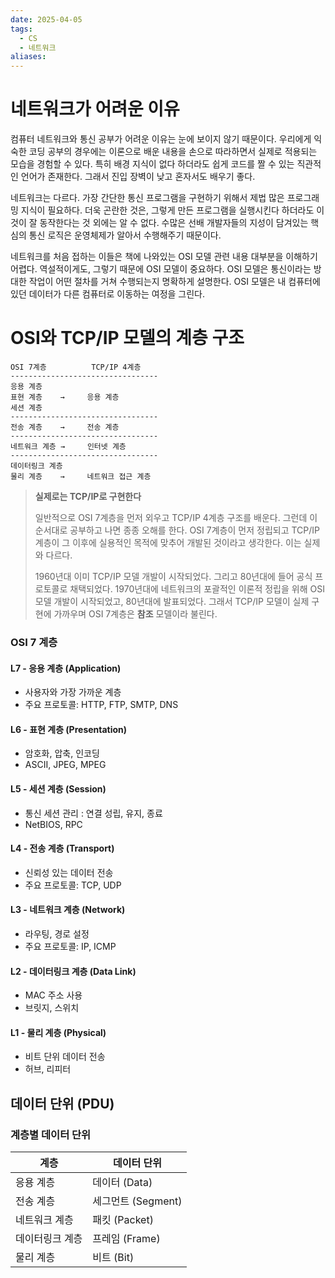 ```yaml
---
date: 2025-04-05
tags:
  - CS
  - 네트워크
aliases:
---
```

# 네트워크가 어려운 이유

컴퓨터 네트워크와 통신 공부가 어려운 이유는 눈에 보이지 않기 때문이다. 우리에게 익숙한 코딩 공부의 경우에는 이론으로 배운 내용을 손으로 따라하면서 실제로 적용되는 모습을 경험할 수 있다. 특히 배경 지식이 없다 하더라도 쉽게 코드를 짤 수 있는 직관적인 언어가 존재한다. 그래서 진입 장벽이 낮고 혼자서도 배우기 좋다. 

네트워크는 다르다. 가장 간단한 통신 프로그램을 구현하기 위해서 제법 많은 프로그래밍 지식이 필요하다. 더욱 곤란한 것은, 그렇게 만든 프로그램을 실행시킨다 하더라도 이것이 잘 동작한다는 것 외에는 알 수 없다. 수많은 선배 개발자들의 지성이 담겨있는 핵심의 통신 로직은 운영체제가 알아서 수행해주기 때문이다. 

네트워크를 처음 접하는 이들은 책에 나와있는 OSI 모델 관련 내용 대부분을 이해하기 어렵다. 역설적이게도, 그렇기 때문에 OSI 모델이 중요하다. OSI 모델은 통신이라는 방대한 작업이 어떤 절차를 거쳐 수행되는지 명확하게 설명한다. OSI 모델은 내 컴퓨터에 있던 데이터가 다른 컴퓨터로 이동하는 여정을 그린다.

# OSI와 TCP/IP 모델의 계층 구조

```
OSI 7계층          TCP/IP 4계층
---------------------------------
응용 계층
표현 계층    →     응용 계층
세션 계층
---------------------------------
전송 계층    →     전송 계층
---------------------------------
네트워크 계층 →     인터넷 계층
---------------------------------
데이터링크 계층
물리 계층    →     네트워크 접근 계층
```

>**실제로는 TCP/IP로 구현한다**
>
>일반적으로 OSI 7계층을 먼저 외우고 TCP/IP 4계층 구조를 배운다. 그런데 이 순서대로 공부하고 나면 종종 오해를 한다. OSI 7계층이 먼저 정립되고 TCP/IP 계층이 그 이후에 실용적인 목적에 맞추어 개발된 것이라고 생각한다. 이는 실제와 다르다. 
>
>1960년대 이미 TCP/IP 모델 개발이 시작되었다. 그리고 80년대에 들어 공식 프로토콜로 채택되었다. 1970년대에 네트워크의 포괄적인 이론적 정립을 위해 OSI 모델 개발이 시작되었고, 80년대에 발표되었다. 그래서 TCP/IP 모델이 실제 구현에 가까우며 OSI 7계층은 **참조** 모델이라 불린다.

### OSI 7 계층

#### L7 - 응용 계층 (Application)
- 사용자와 가장 가까운 계층
- 주요 프로토콜: HTTP, FTP, SMTP, DNS

#### L6 - 표현 계층 (Presentation)
- 암호화, 압축, 인코딩
- ASCII, JPEG, MPEG

#### L5 - 세션 계층 (Session)
- 통신 세션 관리 : 연결 성립, 유지, 종료
- NetBIOS, RPC

#### L4 - 전송 계층 (Transport)
- 신뢰성 있는 데이터 전송
- 주요 프로토콜: TCP, UDP
#### L3 - 네트워크 계층 (Network)
- 라우팅, 경로 설정
- 주요 프로토콜: IP, ICMP

#### L2 - 데이터링크 계층 (Data Link)
- MAC 주소 사용
- 브릿지, 스위치

#### L1 - 물리 계층 (Physical)
- 비트 단위 데이터 전송
- 허브, 리피터

## 데이터 단위 (PDU)

### 계층별 데이터 단위

| 계층       | 데이터 단위         |
| -------- | -------------- |
| 응용 계층    | 데이터 (Data)     |
| 전송 계층    | 세그먼트 (Segment) |
| 네트워크 계층  | 패킷 (Packet)    |
| 데이터링크 계층 | 프레임 (Frame)    |
| 물리 계층    | 비트 (Bit)       |